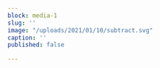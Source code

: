 ```yaml
---
block: media-1
slug: ''
image: "/uploads/2021/01/10/subtract.svg"
caption: ''
published: false

---
```

